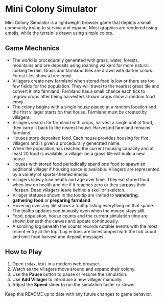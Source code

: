 # Mini Colony Simulator

Mini Colony Simulator is a lightweight browser game that depicts a small community trying to survive and expand. Most graphics are rendered using emojis, while the terrain is drawn using simple colors.

## Game Mechanics

- The world is procedurally generated with grass, water, forests, mountains and ore deposits using roaming walkers for more natural looking terrain. Grass and farmland tiles are drawn with darker colors. Forest tiles show a tree emoji.
- Villagers create new farmland when stored food is low or there are too few fields for the population. They will travel to the nearest grass tile and convert it into farmland. Farmland has a small chance each tick to regrow crops after being harvested. Grown crops show a random food emoji.
- The colony begins with a single house placed at a random location and the first villager starts on that house. Farmland must be created by villagers.
- Villagers search for farmland with crops, harvest a single unit of food, then carry it back to the nearest house. Harvested farmland remains farmland.
- Houses store deposited food. Each house provides housing for five villagers and is given a procedurally generated name.
- When the population has reached the current housing capacity and at least 20 food is available, a villager on a grass tile will build a new house.
- Houses with stored food periodically spend one food to spawn an additional villager if housing space is available. Villagers are represented by a variety of sports-themed emojis.
- Villagers slowly lose health and age over time. They eat stored food when low on health and die if it reaches zero or they surpass their lifespan. Dead villagers leave behind a skull or skeleton.
- Villager statuses shown in the tooltip are limited to **wandering**, **gathering food** or **preparing farmland**.
 - Hovering over any tile shows a tooltip listing everything on that space. The
    tooltip updates continuously even when the mouse stays still.
 - Food, population, house counts and the current simulation time are shown beneath the canvas and update continuously.
 - A scrolling log beneath the counts records notable events with the most recent entry at the top. Log entries are timestamped with the tick count and omit food harvest and deposit messages.

## How to Play

1. Open `index.html` in a modern web browser.
2. Watch as the villagers move around and expand their colony.
3. Use the **Pause** button to pause or resume the simulation.
4. Use **Add Villager** to introduce a new villager manually.
5. Adjust the **Speed** slider to run the simulation faster or slower.

Keep this README up to date with any future changes to game behavior.
